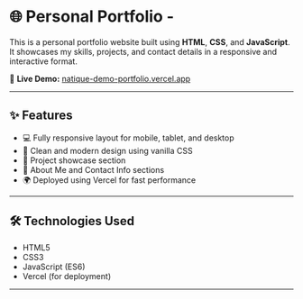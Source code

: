 # 🌐 Personal Portfolio - 

This is a personal portfolio website built using **HTML**, **CSS**, and **JavaScript**. It showcases my skills, projects, and contact details in a responsive and interactive format.

🚀 **Live Demo:** [natique-demo-portfolio.vercel.app](https://natique-demo-portfolio.vercel.app)

---

## ✨ Features

- 💻 Fully responsive layout for mobile, tablet, and desktop
- 🎨 Clean and modern design using vanilla CSS
- 🧩 Project showcase section 
- 📇 About Me and Contact Info sections
- 🌍 Deployed using Vercel for fast performance

---

## 🛠️ Technologies Used

- HTML5
- CSS3
- JavaScript (ES6)
- Vercel (for deployment)

---



